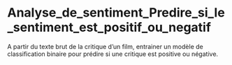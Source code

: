 # Analyse_de_sentiment_Predire_si_le_sentiment_est_positif_ou_negatif
A partir du texte brut de la critique d’un film, entrainer un modèle de classification binaire pour prédire si une critique est positive ou négative.
